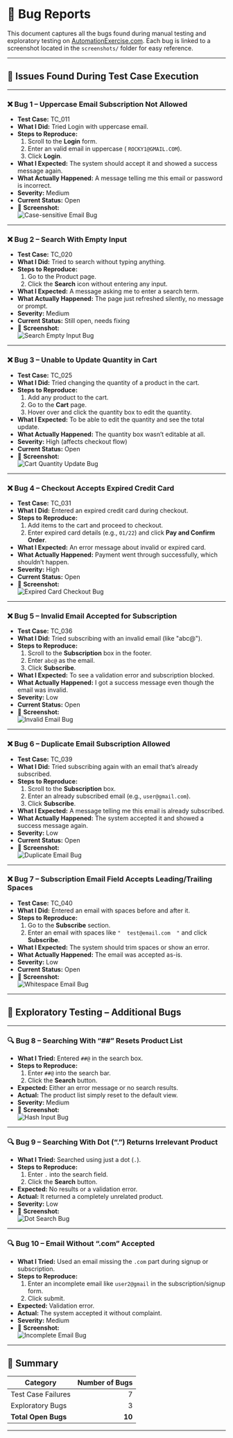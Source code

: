 
# 🐞 Bug Reports

This document captures all the bugs found during manual testing and exploratory testing on [AutomationExercise.com](https://automationexercise.com). Each bug is linked to a screenshot located in the `screenshots/` folder for easy reference.

---

## 🔴 Issues Found During Test Case Execution

---
### ❌ Bug 1 – Uppercase Email Subscription Not Allowed

- **Test Case:** TC_011  
- **What I Did:** Tried Login with uppercase email.  
- **Steps to Reproduce:**
  1. Scroll to the **Login** form.
  2. Enter an valid email in uppercase ( `ROCKY1@GMAIL.COM`).
  3. Click **Login**.  
- **What I Expected:** The system should accept it and showed a success message again.
- **What Actually Happened:** A message telling me this email or password is incorrect.  
- **Severity:** Medium 
- **Current Status:** Open  
- 📸 **Screenshot:**  
  ![Case-sensitive Email Bug](Test_Execution_Screenshots/TC_011.png)

---

### ❌ Bug 2 – Search With Empty Input

- **Test Case:** TC_020  
- **What I Did:** Tried to search without typing anything.  
- **Steps to Reproduce:**
  1. Go to the Product page.
  2. Click the **Search** icon without entering any input.  
- **What I Expected:** A message asking me to enter a search term.  
- **What Actually Happened:** The page just refreshed silently, no message or prompt.  
- **Severity:** Medium  
- **Current Status:** Still open, needs fixing  
- 📸 **Screenshot:**  
  ![Search Empty Input Bug](Test_Execution_Screenshots/TC_020.png)

---

### ❌ Bug 3 – Unable to Update Quantity in Cart

- **Test Case:** TC_025  
- **What I Did:** Tried changing the quantity of a product in the cart.  
- **Steps to Reproduce:**
  1. Add any product to the cart.
  2. Go to the **Cart** page.
  3. Hover over and click the quantity box to edit the quantity.  
- **What I Expected:** To be able to edit the quantity and see the total update.  
- **What Actually Happened:** The quantity box wasn’t editable at all.  
- **Severity:** High (affects checkout flow)  
- **Current Status:** Open  
- 📸 **Screenshot:**  
  ![Cart Quantity Update Bug](Test_Execution_Screenshots/TC_025.png)

---

### ❌ Bug 4 – Checkout Accepts Expired Credit Card

- **Test Case:** TC_031  
- **What I Did:** Entered an expired credit card during checkout.  
- **Steps to Reproduce:**
  1. Add items to the cart and proceed to checkout.
  2. Enter expired card details (e.g., `01/22`) and click **Pay and Confirm Order**.  
- **What I Expected:** An error message about invalid or expired card.  
- **What Actually Happened:** Payment went through successfully, which shouldn’t happen.  
- **Severity:** High  
- **Current Status:** Open  
- 📸 **Screenshot:**  
  ![Expired Card Checkout Bug](Test_Execution_Screenshots/TC_029.png)

---

### ❌ Bug 5 – Invalid Email Accepted for Subscription

- **Test Case:** TC_036  
- **What I Did:** Tried subscribing with an invalid email (like "abc@").  
- **Steps to Reproduce:**
  1. Scroll to the **Subscription** box in the footer.
  2. Enter `abc@` as the email.
  3. Click **Subscribe**.  
- **What I Expected:** To see a validation error and subscription blocked.  
- **What Actually Happened:** I got a success message even though the email was invalid.  
- **Severity:** Low  
- **Current Status:** Open  
- 📸 **Screenshot:**  
  ![Invalid Email Bug](Test_Execution_Screenshots/TC_036.png)

---

### ❌ Bug 6 – Duplicate Email Subscription Allowed

- **Test Case:** TC_039  
- **What I Did:** Tried subscribing again with an email that’s already subscribed.  
- **Steps to Reproduce:**
  1. Scroll to the **Subscription** box.
  2. Enter an already subscribed email (e.g., `user@gmail.com`).
  3. Click **Subscribe**.  
- **What I Expected:** A message telling me this email is already subscribed.  
- **What Actually Happened:** The system accepted it and showed a success message again.  
- **Severity:** Low  
- **Current Status:** Open  
- 📸 **Screenshot:**  
  ![Duplicate Email Bug](Test_Execution_Screenshots/TC_039_duplicate_email_bug.png)

---

### ❌ Bug 7 – Subscription Email Field Accepts Leading/Trailing Spaces

- **Test Case:** TC_040  
- **What I Did:** Entered an email with spaces before and after it.  
- **Steps to Reproduce:**
  1. Go to the **Subscribe** section.
  2. Enter an email with spaces like `"  test@email.com  "` and click **Subscribe**.  
- **What I Expected:** The system should trim spaces or show an error.  
- **What Actually Happened:** The email was accepted as-is.  
- **Severity:** Low  
- **Current Status:** Open  
- 📸 **Screenshot:**  
  ![Whitespace Email Bug](Test_Execution_Screenshots/TC_040.png)

---

## 🧪 Exploratory Testing – Additional Bugs

---

### 🔍 Bug 8 – Searching With “##” Resets Product List

- **What I Tried:** Entered `##@` in the search box.  
- **Steps to Reproduce:**
  1. Enter `##@` into the search bar.
  2. Click the **Search** button.  
- **Expected:** Either an error message or no search results.  
- **Actual:** The product list simply reset to the default view.  
- **Severity:** Medium  
- 📸 **Screenshot:**  
  ![Hash Input Bug](Bug_Screenshots/BUG_008.png)

---

### 🔍 Bug 9 – Searching With Dot (“.”) Returns Irrelevant Product

- **What I Tried:** Searched using just a dot (`.`).  
- **Steps to Reproduce:**
  1. Enter `.` into the search field.
  2. Click the **Search** button.  
- **Expected:** No results or a validation error.  
- **Actual:** It returned a completely unrelated product.  
- **Severity:** Low  
- 📸 **Screenshot:**  
  ![Dot Search Bug](Bug_Screenshots/BUG_009.png)

---

### 🔍 Bug 10 – Email Without “.com” Accepted

- **What I Tried:** Used an email missing the `.com` part during signup or subscription.  
- **Steps to Reproduce:**
  1. Enter an incomplete email like `user2@gmail` in the subscription/signup form.
  2. Click submit.  
- **Expected:** Validation error.  
- **Actual:** The system accepted it without complaint.  
- **Severity:** Medium  
- 📸 **Screenshot:**  
  ![Incomplete Email Bug](Bug_Screenshots/BUG_008.png)

---

## 📌 Summary

| Category                | Number of Bugs |
|-------------------------|---------------:|
| Test Case Failures      | 7              |
| Exploratory Bugs        | 3              |
| **Total Open Bugs**     | **10**         |

---


